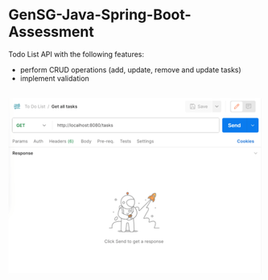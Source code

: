 # GenSG-Java-Spring-Boot-Assessment

Todo List API with the following features:
- perform CRUD operations (add, update, remove and update tasks) 
- implement validation<br><br>

<a href="#/"><img src="/misc/javaspringbootassessment.gif" width="650"></a>

